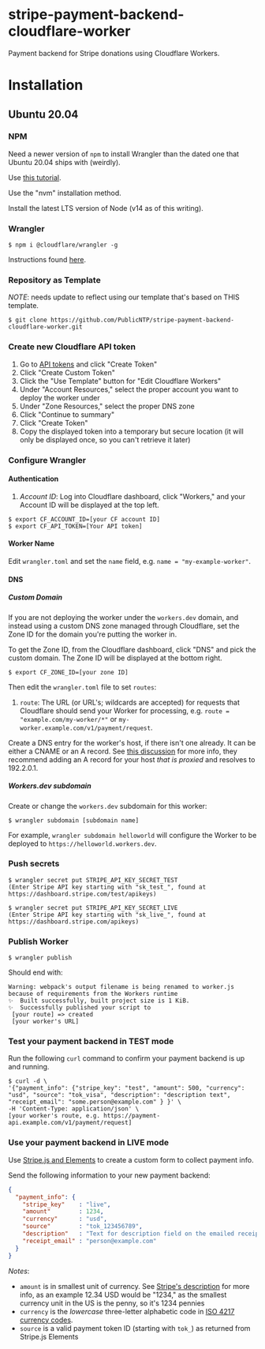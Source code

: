 # stripe-payment-backend-cloudflare-worker

Payment backend for Stripe donations using Cloudflare Workers.

# Installation

## Ubuntu 20.04

### NPM

Need a newer version of `npm` to install Wrangler than the dated one that Ubuntu 20.04 ships with (weirdly).

Use [this tutorial](https://www.digitalocean.com/community/tutorials/how-to-install-node-js-on-ubuntu-20-04).

Use the "nvm" installation method.

Install the latest LTS version of Node (v14 as of this writing).

### Wrangler

```shell
$ npm i @cloudflare/wrangler -g
```

Instructions found [here](https://developers.cloudflare.com/workers/cli-wrangler/install-update).

### Repository as Template

*NOTE*: needs update to reflect using our template that's based on THIS template.

```shell
$ git clone https://github.com/PublicNTP/stripe-payment-backend-cloudflare-worker.git
```

### Create new Cloudflare API token

1. Go to [API tokens](https://dash.cloudflare.com/profile/api-tokens) and click "Create Token"
1. Click "Create Custom Token"
1. Click the "Use Template" button for "Edit Cloudflare Workers"
1. Under "Account Resources," select the proper account you want to deploy the worker under
1. Under "Zone Resources," select the proper DNS zone
1. Click "Continue to summary"
1. Click "Create Token"
1. Copy the displayed token into a temporary but secure location (it will only be displayed once, so you can't retrieve it later)

### Configure Wrangler 

#### Authentication 

1. *Account ID*: Log into Cloudflare dashboard, click "Workers," and your Account ID will be displayed at the top left.

```shell
$ export CF_ACCOUNT_ID=[your CF account ID]
$ export CF_API_TOKEN=[Your API token]
```

#### Worker Name

Edit `wrangler.toml` and set the `name` field, e.g. `name = "my-example-worker"`.

#### DNS 

##### Custom Domain

If you are not deploying the worker under the `workers.dev` domain, and instead using a 
custom DNS zone managed through Cloudflare, set the Zone ID for the domain you're putting the worker in.

To get the Zone ID, from the Cloudflare dashboard, click "DNS" and pick the custom domain. The 
Zone ID will be displayed at the bottom right.

```shell
$ export CF_ZONE_ID=[your zone ID]
```

Then edit the `wrangler.toml` file to set `routes`:

1. `route`: The URL (or URL's; wildcards are accepted) for requests that Cloudflare should send your Worker for processing, 
e.g. `route = "example.com/my-worker/*"` or `my-worker.example.com/v1/payment/request`.

Create a DNS entry for the worker's host, if there isn't one already.  It can be either a CNAME or an A record. 
See [this discussion](https://community.cloudflare.com/t/setup-workers-on-personal-domain/88012) for more info, 
they recommend adding an A record for your host *that is proxied* and resolves to 192.2.0.1. 

##### Workers.dev subdomain

Create or change the `workers.dev` subdomain for this worker:

```shell
$ wrangler subdomain [subdomain name]
```

For example, `wrangler subdomain helloworld` will configure the Worker to be deployed to `https://helloworld.workers.dev`.


### Push secrets

```shell
$ wrangler secret put STRIPE_API_KEY_SECRET_TEST
(Enter Stripe API key starting with "sk_test_", found at https://dashboard.stripe.com/test/apikeys)

$ wrangler secret put STRIPE_API_KEY_SECRET_LIVE
(Enter Stripe API key starting with "sk_live_", found at https://dashboard.stripe.com/apikeys)
```


### Publish Worker

```shell
$ wrangler publish
```

Should end with:

```
Warning: webpack's output filename is being renamed to worker.js because of requirements from the Workers runtime
✨  Built successfully, built project size is 1 KiB.
✨  Successfully published your script to
 [your route] => created
 [your worker's URL]
```

### Test your payment backend in TEST mode

Run the following `curl` command to confirm your payment backend is up and running.

```shell
$ curl -d \
'{"payment_info": {"stripe_key": "test", "amount": 500, "currency": "usd", "source": "tok_visa", "description": "description text", "receipt_email": "some.person@example.com" } }' \
-H 'Content-Type: application/json' \
[your worker's route, e.g. https://payment-api.example.com/v1/payment/request]
```

### Use your payment backend in LIVE mode

Use [Stripe.js and Elements](https://stripe.com/docs/stripe-js) to create a custom form to collect payment info.

Send the following information to your new payment backend:

```json
{
  "payment_info": {
    "stripe_key"    : "live",
    "amount"        : 1234,
    "currency"      : "usd",
    "source"        : "tok_123456789",
    "description"   : "Text for description field on the emailed receipt",
    "receipt_email" : "person@example.com"
  }
}
```

*Notes*:

* `amount` is in smallest unit of currency. See [Stripe's description](https://stripe.com/docs/api/charges/create#create_charge-amount) for more info, as an example 12.34 USD would be "1234," as the smallest currency unit in the US is the penny, so it's 1234 pennies
* `currency` is the *lowercase* three-letter alphabetic code in [ISO 4217 currency codes](https://en.wikipedia.org/wiki/ISO_4217#Active_codes).
* `source` is a valid payment token ID (starting with `tok_`) as returned from Stripe.js Elements
